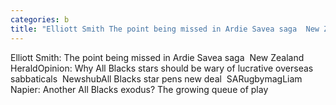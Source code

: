 ```yaml
---
categories: b
title: "Elliott Smith The point being missed in Ardie Savea saga  New Zealand Herald"
---
```

Elliott Smith: The point being missed in Ardie Savea saga&nbsp;&nbsp;New Zealand HeraldOpinion: Why All Blacks stars should be wary of lucrative overseas sabbaticals&nbsp;&nbsp;NewshubAll Blacks star pens new deal&nbsp;&nbsp;SARugbymagLiam Napier: Another All Blacks exodus? The growing queue of play